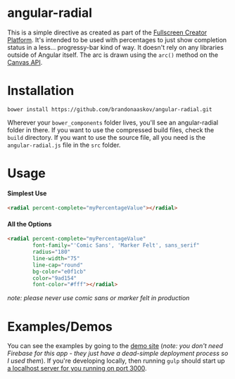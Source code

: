 # angular-radial

This is a simple directive as created as part of the [Fullscreen Creator Platform](https://community.fullscreen.net/). It's intended to be used with percentages to just show completion status in a less... progressy-bar kind of way. It doesn't rely on any libraries outside of Angular itself. The arc is drawn using the `arc()` method on the [Canvas API](https://developer.mozilla.org/en-US/docs/HTML/Canvas).

# Installation

`bower install https://github.com/brandonaaskov/angular-radial.git`

Wherever your `bower_components` folder lives, you'll see an angular-radial folder in there. If you want to use the compressed build files, check the `build` directory. If you want to use the source file, all you need is the `angular-radial.js` file in the `src` folder.

# Usage

#### Simplest Use
```html
<radial percent-complete="myPercentageValue"></radial>
```

#### All the Options
```html
<radial percent-complete="myPercentageValue"
        font-family="'Comic Sans', 'Marker Felt', sans_serif"
        radius="180"
        line-width="75"
        line-cap="round"
        bg-color="e0f1cb"
        color="9ad154"
        font-color="#fff"></radial>
```
_note: please never use comic sans or marker felt in production_

# Examples/Demos

You can see the examples by going to the [demo site](https://angular-radial.firebaseapp.com/) (_note: you don't need Firebase for this app - they just have a dead-simple deployment process so I used them_). If you're developing locally, then running `gulp` should start up [a localhost server for you running on port 3000](http://localhost:3000).

